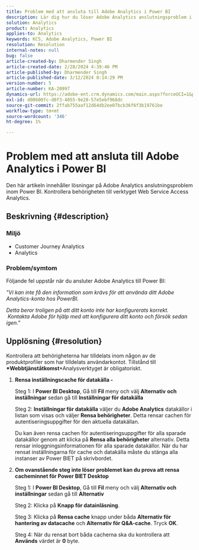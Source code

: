 ```yaml
---
title: Problem med att ansluta till Adobe Analytics i Power BI
description: Lär dig hur du löser Adobe Analytics anslutningsproblem i Power BI. Kontrollera behörigheten till verktyget Web Service Access Analytics.
solution: Analytics
product: Analytics
applies-to: Analytics
keywords: KCS, Adobe Analytics, Power BI
resolution: Resolution
internal-notes: null
bug: false
article-created-by: Dharmender Singh
article-created-date: 2/28/2024 4:39:46 PM
article-published-by: Dharmender Singh
article-published-date: 3/12/2024 8:14:29 PM
version-number: 5
article-number: KA-20997
dynamics-url: https://adobe-ent.crm.dynamics.com/main.aspx?forceUCI=1&pagetype=entityrecord&etn=knowledgearticle&id=d3a875f5-57d6-ee11-9079-6045bd006295
exl-id: d00600fc-d0f3-4055-9e28-57e5ebf968dc
source-git-commit: 2ffab755aaf12d64db2ee07bcb36f6f3b19761be
workflow-type: tm+mt
source-wordcount: '346'
ht-degree: 1%

---
```


# Problem med att ansluta till Adobe Analytics i Power BI


Den här artikeln innehåller lösningar på Adobe Analytics anslutningsproblem inom Power BI. Kontrollera behörigheten till verktyget Web Service Access Analytics.

## Beskrivning {#description}


### <b>Miljö</b>

- Customer Journey Analytics
- Analytics 




### <b>Problem/symtom</b>

Följande fel uppstår när du ansluter Adobe Analytics till Power BI:



*&quot;Vi kan inte få den information som krävs för att använda ditt Adobe Analytics-konto hos PowerBI.*

*Detta beror troligen på att ditt konto inte har konfigurerats korrekt.  Kontakta Adobe för hjälp med att konfigurera ditt konto och försök sedan igen.&quot;*


## Upplösning {#resolution}

Kontrollera att behörigheterna har tilldelats inom någon av de produktprofiler som har tilldelats användarkontot. Tillstånd till <b>*Webbtjänståtkomst</b>*Analysverktyget är obligatoriskt.<br>


1. <b>Rensa inställningscache för datakälla - </b>

   Steg 1: I <b>Power BI Desktop</b>, Gå till <b>Fil</b> meny och välj <b>Alternativ</b> <b>och inställningar</b> sedan gå till <b>Inställningar för datakälla</b>

   Steg 2: <b>Inställningar för datakälla</b> väljer du <b>Adobe Analytics</b> datakällor i listan som visas och väljer <b>Rensa behörigheter</b>. Detta rensar cachen för autentiseringsuppgifter för den aktuella datakällan.

   Du kan även rensa cachen för autentiseringsuppgifter för alla sparade datakällor genom att klicka på <b>Rensa alla behörigheter </b>alternativ. Detta rensar inloggningsinformationen för alla sparade datakällor.
När du har rensat inställningarna för cache och datakälla måste du stänga alla instanser av Power BIET på skrivbordet.
2. <b>Om ovanstående steg inte löser problemet kan du prova att rensa cacheminnet för Power BIET Desktop</b>

   Steg 1: I <b>Power BI Desktop</b>, Gå till <b>Fil</b> meny och välj <b>Alternativ och inställningar</b> sedan gå till <b>Alternativ</b>

   Steg 2: Klicka på <b>Knapp för datainläsning</b>.

   Steg 3: Klicka på <b>Rensa cache</b> knapp under båda <b>Alternativ för hantering av datacache</b> och <b>Alternativ för Q&amp;A-cache</b>. Tryck <b>OK</b>.

   Steg 4: När du rensat bort båda cacherna ska du kontrollera att <b>Används</b> värdet är <b>0</b> byte.
